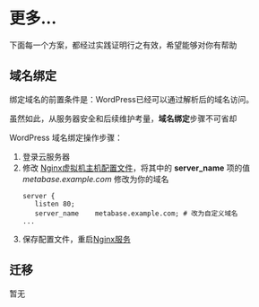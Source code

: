 # 更多...

下面每一个方案，都经过实践证明行之有效，希望能够对你有帮助

## 域名绑定

绑定域名的前置条件是：WordPress已经可以通过解析后的域名访问。  

虽然如此，从服务器安全和后续维护考量，**域名绑定**步骤不可省却  

WordPress 域名绑定操作步骤：

1. 登录云服务器
2. 修改 [Nginx虚拟机主机配置文件](/zh/stack-components.md#nginx)，将其中的 **server_name** 项的值 *metabase.example.com* 修改为你的域名
   ```text
   server {
      listen 80;
      server_name    metabase.example.com; # 改为自定义域名
   ...
   ```
3. 保存配置文件，重启[Nginx服务](/zh/admin-services.md#nginx)


## 迁移

暂无
